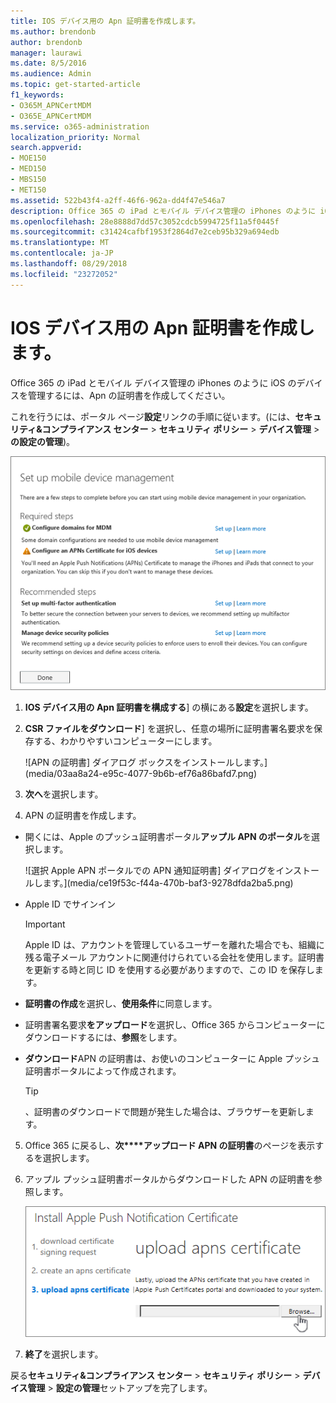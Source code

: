 ```yaml
---
title: IOS デバイス用の Apn 証明書を作成します。
ms.author: brendonb
author: brendonb
manager: laurawi
ms.date: 8/5/2016
ms.audience: Admin
ms.topic: get-started-article
f1_keywords:
- O365M_APNCertMDM
- O365E_APNCertMDM
ms.service: o365-administration
localization_priority: Normal
search.appverid:
- MOE150
- MED150
- MBS150
- MET150
ms.assetid: 522b43f4-a2ff-46f6-962a-dd4f47e546a7
description: Office 365 の iPad とモバイル デバイス管理の iPhones のように iOS のデバイスを管理するために最初に Apn の証明書を作成するのにはこれら手順を実行します。
ms.openlocfilehash: 28e8888d7dd57c3052cdcb5994725f11a5f0445f
ms.sourcegitcommit: c31424cafbf1953f2864d7e2ceb95b329a694edb
ms.translationtype: MT
ms.contentlocale: ja-JP
ms.lasthandoff: 08/29/2018
ms.locfileid: "23272052"
---
```

# <a name="create-an-apns-certificate-for-ios-devices"></a>IOS デバイス用の Apn 証明書を作成します。

 Office 365 の iPad とモバイル デバイス管理の iPhones のように iOS のデバイスを管理するには、Apn の証明書を作成してください。 
  
これを行うには、ポータル ページ**設定**リンクの手順に従います。(には、**セキュリティ&amp;コンプライアンス センター** \> **セキュリティ ポリシー** \> **デバイス管理** \> **の設定の管理**)。
  
![モバイル デバイスの管理に必要な推奨手順を設定します](media/d71e3c76-b6b9-4549-ade6-cbfab846d908.png)
  
1. **IOS デバイス用の Apn 証明書を構成する**] の横にある**設定**を選択します。
    
2. **CSR ファイルをダウンロード**] を選択し、任意の場所に証明書署名要求を保存する、わかりやすいコンピューターにします。 
    
    ![APN の証明書] ダイアログ ボックスをインストールします。](media/03aa8a24-e95c-4077-9b6b-ef76a86bafd7.png)
  
3. **次へ**を選択します。
    
4. APN の証明書を作成します。
    
  - 開くには、Apple のプッシュ証明書ポータル**アップル APN のポータル**を選択します。 
    
    ![選択 Apple APN ポータルでの APN 通知証明書] ダイアログをインストールします。](media/ce19f53c-f44a-470b-baf3-9278dfda2ba5.png)
  
  - Apple ID でサインイン
    
    > [!IMPORTANT]
    > Apple ID は、アカウントを管理しているユーザーを離れた場合でも、組織に残る電子メール アカウントに関連付けられている会社を使用します。証明書を更新する時と同じ ID を使用する必要がありますので、この ID を保存します。 
  
  - **証明書の作成**を選択し、**使用条件**に同意します。
    
  - 証明書署名要求**をアップロード**を選択し、Office 365 からコンピューターにダウンロードするには、**参照**をします。
    
  - **ダウンロード**APN の証明書は、お使いのコンピューターに Apple プッシュ証明書ポータルによって作成されます。 
    
    > [!TIP]
    > 、証明書のダウンロードで問題が発生した場合は、ブラウザーを更新します。 
  
5. Office 365 に戻るし、**次****アップロード APN の証明書**のページを表示するを選択します。 
    
6. アップル プッシュ証明書ポータルからダウンロードした APN の証明書を参照します。
    
    ![アップルからダウンロードした APN の証明書を選択するのには [参照] ボタンをクリックします。](media/afe2849d-af23-4c55-9009-d8f25edaf6c0.png)
  
7. **終了**を選択します。
    
戻る**セキュリティ&amp;コンプライアンス センター** \> **セキュリティ ポリシー** \> **デバイス管理** \> **設定の管理**セットアップを完了します。 
  

